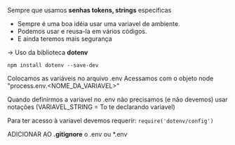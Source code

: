 Sempre que usamos **senhas tokens, strings** específicas  
- Sempre é uma boa idéia usar uma variavel de ambiente.
- Podemos usar e reusa-la em vários códigos.
- E ainda teremos mais segurança
    
-> Uso da biblioteca **dotenv**

```
npm install dotenv --save-dev 
```

Colocamos as variáveis no arquivo .env 
Acessamos com o objeto node "process.env.<NOME_DA_VARIAVEL>"

Quando definirmos a variavel no .env não precisamos (e não devemos) usar notações (VARIAVEL_STRING = To te declarando variavel)

Para ter acesso à variavel devemos requerir: `require('dotenv/config')`

ADICIONAR AO **.gitignore** o .env ou *.env